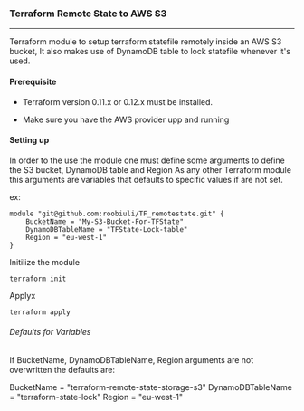### Terraform Remote State to AWS S3
---
Terraform module to setup terraform statefile remotely inside an AWS S3 bucket,
It also makes use of DynamoDB table to lock statefile whenever it's used.

#### Prerequisite

* Terraform version 0.11.x or 0.12.x must be installed.

* Make sure you have the AWS provider upp and running


#### Setting up

In order to the use the module one must define some arguments to define the S3 bucket, DynamoDB table and Region
As any other Terraform module this arguments are variables that defaults to specific values if are not set. 

ex: 

```
module "git@github.com:roobiuli/TF_remotestate.git" {
    BucketName = "My-S3-Bucket-For-TFState"
    DynamoDBTableName = "TFState-Lock-table"
    Region = "eu-west-1"
}
```

Initilize the module 

```
terraform init
```

Applyx  

```
terraform apply
```

###### Defaults for Variables

If BucketName, DynamoDBTableName, Region arguments are not overwritten the defaults are:

BucketName = "terraform-remote-state-storage-s3"
DynamoDBTableName = "terraform-state-lock"
Region = "eu-west-1"